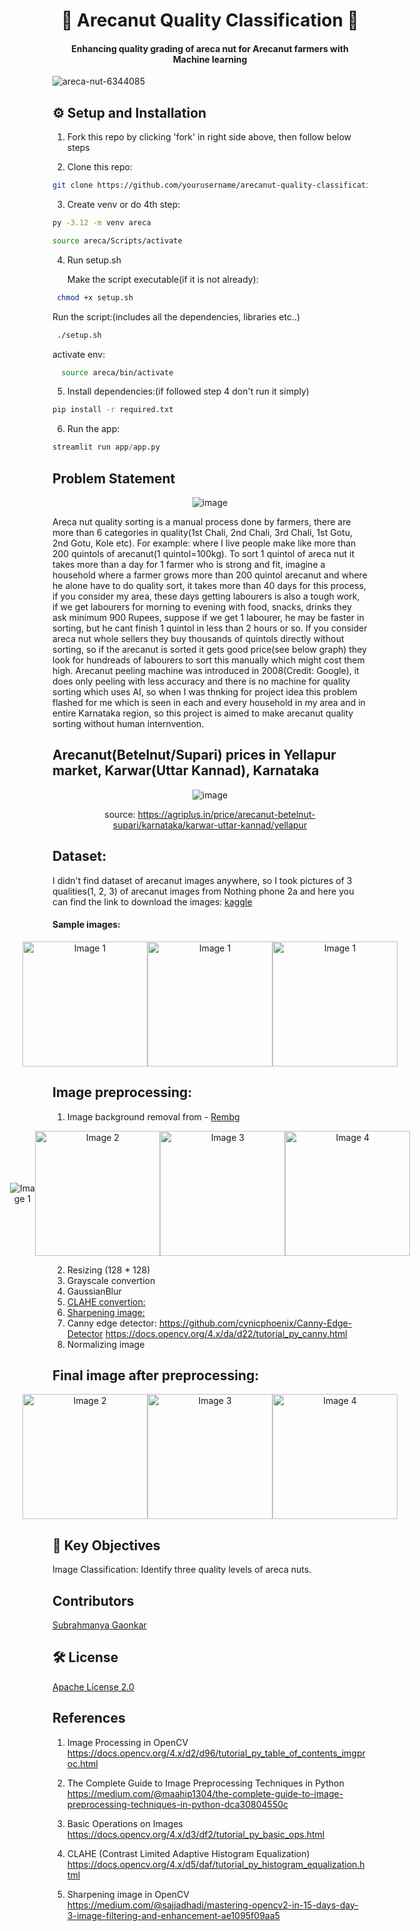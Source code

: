 <h1 align='center'>
  🌴 Arecanut Quality Classification 🌴
</h1>

<h4 align='center'>
  Enhancing quality grading of areca nut for Arecanut farmers with Machine learning
</h4>

![areca-nut-6344085](https://github.com/user-attachments/assets/45d34d8e-4ce4-4016-8bdb-deec2ba352ec)

## ⚙️ Setup and Installation
1. Fork this repo by clicking 'fork' in right side above, then follow below steps 

2. Clone this repo:
```bash
git clone https://github.com/yourusername/arecanut-quality-classification.git
```
3. Create venv or do 4th step:
```bash
py -3.12 -m venv areca

source areca/Scripts/activate
```
4. Run setup.sh
   
   Make the script executable(if it is not already):
```bash
 chmod +x setup.sh
```
  Run the script:(includes all the dependencies, libraries etc..)
```bash
 ./setup.sh
```
  activate env:
```bash
  source areca/bin/activate
```
5. Install dependencies:(if followed step 4 don't run it simply)
```bash
pip install -r required.txt
```
6. Run the app:
```python
streamlit run app/app.py
```
## Problem Statement

<div align="center">
  
  ![image](https://github.com/user-attachments/assets/a84089b3-549b-4395-9d45-3acb3f683039)
</div>

Areca nut quality sorting is a manual process done by farmers, there are more than 6 categories in quality(1st Chali, 2nd Chali, 3rd Chali, 1st Gotu, 2nd Gotu, Kole etc). For example: where I live people make like more than 200 quintols of arecanut(1 quintol=100kg). To sort 1 quintol of areca nut it takes more than a day for 1 farmer who is strong and fit, imagine a household where a farmer grows more than 200 quintol arecanut and where he alone have to do quality sort, it takes more than 40 days for this process, if you consider my area, these days getting labourers is also a tough work, if we get labourers for morning to evening with food, snacks, drinks they ask minimum 900 Rupees, suppose if we get 1 labourer, he may be faster in sorting, but he cant finish 1 quintol in less than 2 hours or so. If you consider areca nut whole sellers they buy thousands of quintols directly without sorting, so if the arecanut is sorted it gets good price(see below graph) they look for hundreads of labourers to sort this manually which might cost them high. Arecanut peeling machine was introduced in 2008(Credit: Google), it does only peeling with less accuracy and there is no machine for quality sorting which uses AI, so when I was thnking for project idea this problem flashed for me which is seen in each and every household in my area and in entire Karnataka region, so this project is aimed to make arecanut quality sorting without human internvention.

## Arecanut(Betelnut/Supari) prices in Yellapur market, Karwar(Uttar Kannad), Karnataka

<div align="center">
  
  ![image](https://github.com/user-attachments/assets/7bb863a9-1888-47ca-ba26-2fab39201251)
  
  source: https://agriplus.in/price/arecanut-betelnut-supari/karnataka/karwar-uttar-kannad/yellapur
</div>

## Dataset: 

I didn't find dataset of arecanut images anywhere, so I took pictures of 3 qualities(1, 2, 3) of arecanut images from Nothing phone 2a and here you can find the link to download the images: [kaggle](https://www.kaggle.com/datasets/subrahmanya090/arecanut) 

#### Sample images:

<div align="center" style="display: flex; justify-content: center; align-items: center;">
  <img src="https://github.com/user-attachments/assets/18195188-d94c-46e6-ab94-24997d598109" alt="Image 1" width="200">
  <img src="https://github.com/user-attachments/assets/42472d13-a1e1-4f04-9129-676884ef478d" alt="Image 1" width="200">
  <img src="https://github.com/user-attachments/assets/1ad17f1c-7765-47f2-b0da-89f35342de44" alt="Image 1" width="200">
</div>

## Image preprocessing:

1. Image background removal from - [Rembg](https://github.com/danielgatis/rembg)
   
<div align="center" style="display: flex; justify-content: center; align-items: center;">
  <img src="https://github.com/user-attachments/assets/dffbe152-d99a-4ff2-b5a7-2975b6ece0fc" alt="Image 1" >
  <img src="https://github.com/user-attachments/assets/debada5f-a0c4-4ae4-a1a8-aaaeab5a8d3e" alt="Image 2" width="200">
  <img src="https://github.com/user-attachments/assets/ee8bed3d-bc90-4d9e-b6d7-905318084191" alt="Image 3" width="200">
  <img src="https://github.com/user-attachments/assets/e6e07296-2b03-419d-b76e-53263da302d9" alt="Image 4" width="200">
</div>

2. Resizing (128 * 128)
3. Grayscale convertion
4. GaussianBlur
5. [CLAHE convertion:](https://docs.opencv.org/4.x/d5/daf/tutorial_py_histogram_equalization.html)
6. [Sharpening image:](https://medium.com/@sajjadhadi/mastering-opencv2-in-15-days-day-3-image-filtering-and-enhancement-ae1095f09aa5)
7. Canny edge detector:
https://github.com/cynicphoenix/Canny-Edge-Detector
https://docs.opencv.org/4.x/da/d22/tutorial_py_canny.html
8. Normalizing image

## Final image after preprocessing:

<div align="center" style="display: flex; justify-content: center; align-items: center;">
  <img src="https://github.com/user-attachments/assets/32f82095-8882-4584-a36b-af3ee7ffaa0c" alt="Image 2" width="200">
  <img src="https://github.com/user-attachments/assets/d86ecc22-cf83-44eb-9ac5-8e005fd6d2b5" alt="Image 3" width="200">
  <img src="https://github.com/user-attachments/assets/da59b50d-b5e9-4bb4-86ea-67bc985e82ef" alt="Image 4" width="200">
</div>

## 🎯 Key Objectives
Image Classification: Identify three quality levels of areca nuts.

## Contributors

[Subrahmanya Gaonkar](https://github.com/negativenagesh)

## 🛠️ License 
[Apache License 2.0](https://github.com/negativenagesh/Arecanut-quality-classification/blob/main/LICENSE)

## References
1. Image Processing in OpenCV
   https://docs.opencv.org/4.x/d2/d96/tutorial_py_table_of_contents_imgproc.html

2. The Complete Guide to Image Preprocessing Techniques in Python
   https://medium.com/@maahip1304/the-complete-guide-to-image-preprocessing-techniques-in-python-dca30804550c

3. Basic Operations on Images
   https://docs.opencv.org/4.x/d3/df2/tutorial_py_basic_ops.html

4. CLAHE (Contrast Limited Adaptive Histogram Equalization)
   https://docs.opencv.org/4.x/d5/daf/tutorial_py_histogram_equalization.html

5. Sharpening image in OpenCV
   https://medium.com/@sajjadhadi/mastering-opencv2-in-15-days-day-3-image-filtering-and-enhancement-ae1095f09aa5
